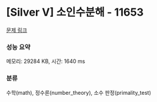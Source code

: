 # [Silver V] 소인수분해 - 11653 

[문제 링크](https://www.acmicpc.net/problem/11653) 

### 성능 요약

메모리: 29284 KB, 시간: 1640 ms

### 분류

수학(math), 정수론(number_theory), 소수 판정(primality_test)


